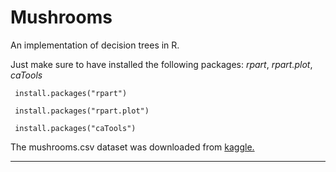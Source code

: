 # Mushrooms
 An implementation of decision trees in R.

 Just make sure to have installed the following packages: *rpart*, *rpart.plot*, *caTools*
```
 install.packages("rpart")
```

```
 install.packages("rpart.plot")
```

```
 install.packages("caTools")
```

The mushrooms.csv dataset was downloaded from [kaggle.](https://www.kaggle.com/uciml/mushroom-classification/version/1)

------------------------------------------------------------------------------------------------------------

